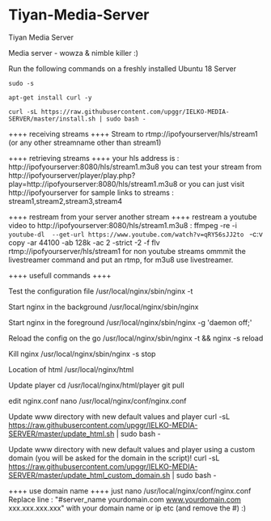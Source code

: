 # Tiyan-Media-Server
 Tiyan Media Server
 
 Media server - wowza & nimble killer :)

Run the following commands on a freshly installed Ubuntu 18 Server

```
sudo -s
```
```
apt-get install curl -y
```
```
curl -sL https://raw.githubusercontent.com/upggr/IELKO-MEDIA-SERVER/master/install.sh | sudo bash -
```

++++ receiving streams ++++
Stream to rtmp://ipofyourserver/hls/stream1   (or any other streamname other than stream1)


++++ retrieving streams ++++
your hls address is : http://ipofyourserver:8080/hls/stream1.m3u8
you can test your stream from http://ipofyourserver/player/play.php?play=http://ipofyourserver:8080/hls/stream1.m3u8
or you can just visit http://ipofyourserver for sample links to streams : stream1,stream2,stream3,stream4

++++ restream from your server another stream ++++
restream a youtube video to http://ipofyourserver:8080/hls/stream1.m3u8 :
ffmpeg -re -i `youtube-dl  --get-url https://www.youtube.com/watch?v=qRY56sJJ2to `  -c:v copy -ar 44100 -ab 128k -ac 2 -strict -2 -f flv rtmp://ipofyourserver/hls/stream1
for non youtube streams ommmit the livestreamer command and put an rtmp, for m3u8 use livestreamer.

++++ usefull commands ++++

Test the configuration file
/usr/local/nginx/sbin/nginx -t

Start nginx in the background
/usr/local/nginx/sbin/nginx

Start nginx in the foreground
/usr/local/nginx/sbin/nginx -g 'daemon off;'

Reload the config on the go
/usr/local/nginx/sbin/nginx -t && nginx -s reload

Kill nginx
/usr/local/nginx/sbin/nginx -s stop

Location of html
/usr/local/nginx/html

Update player
cd /usr/local/nginx/html/player
git pull

edit nginx.conf
nano /usr/local/nginx/conf/nginx.conf

Update www directory with new default values and player
curl -sL https://raw.githubusercontent.com/upggr/IELKO-MEDIA-SERVER/master/update_html.sh | sudo bash -

Update www directory with new default values and player using a custom domain (you will be asked for the domain in the script)!
curl -sL https://raw.githubusercontent.com/upggr/IELKO-MEDIA-SERVER/master/update_html_custom_domain.sh | sudo bash -


++++ use domain name ++++
just nano /usr/local/nginx/conf/nginx.conf
Replace line : "#server_name yourdomain.com www.yourdomain.com xxx.xxx.xxx.xxx" with your domain name or ip etc (and remove the #) :)
